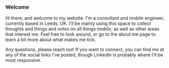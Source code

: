 ### Welcome
Hi there, and welcome to my website. 
I'm a consultant and mobile engineer, currently based in Leeds, UK.
I'll be mainly using this space to collect thoughts and things and notes on all things *mobile*, as well as other areas that interest me.
Feel free to look around, or go to the about me page to learn a bit more about what makes me tick.

Any questions, please reach out!
If you want to connect, you can find me at any of the social links I've posted, though LinkedIn is probably where I'll be most responsive.
